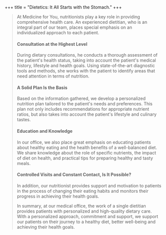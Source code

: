 +++
title = "Dietetics: It All Starts with the Stomach."
+++

>At Medicine for You, nutritionists play a key role in providing comprehensive health care. An experienced dietitian, who is an integral part of our team, places special emphasis on an individualized approach to each patient.  
>
>#### Consultation at the Highest Level 
>During dietary consultations, he conducts a thorough assessment of the patient's health status, taking into account the patient's medical history, lifestyle and health goals. Using state-of-the-art diagnostic tools and methods, she works with the patient to identify areas that need attention in terms of nutrition. 
>
>#### A Solid Plan Is the Basis 
>Based on the information gathered, we develop a personalized nutrition plan tailored to the patient's needs and preferences. This plan not only includes recommendations for appropriate nutrient ratios, but also takes into account the patient's lifestyle and culinary tastes.  
>
>#### Education and Knowledge 
>In our office, we also place great emphasis on educating patients about healthy eating and the health benefits of a well-balanced diet. We share knowledge about the role of specific nutrients, the impact of diet on health, and practical tips for preparing healthy and tasty meals. 
>
>#### Controlled Visits and Constant Contact, Is It Possible? 
>In addition, our nutritionist provides support and motivation to patients in the process of changing their eating habits and monitors their progress in achieving their health goals. 
>
>In summary, at our medical office, the work of a single dietitian provides patients with personalized and high-quality dietary care. With a personalized approach, commitment and support, we support our patients on their journey to a healthy diet, better well-being and achieving their health goals. 